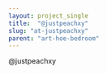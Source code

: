 ```yaml
---
layout: project_single
title:  "@justpeachxy"
slug: "at-justpeachxy"
parent: "art-hoe-bedroom"
---
```

@justpeachxy